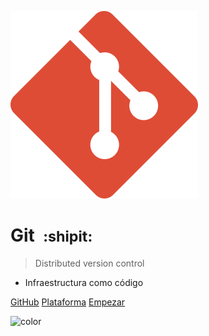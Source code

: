 ![logo](../_media/icon.png)

# Git &nbsp;<small>:shipit:</small>

> Distributed version control

- Infraestructura como código

[GitHub](https://github.com/prefapp/formacion/tree/master/cursos/git)
[Plataforma](https://prefapp.github.io/formacion/)
[Empezar]()

<!--- GB color --->
<!--- Commit all, it will effect a random gradient color --->
<!--- ![color](#000000) #black --->
<!--- ![color](#FFFFFF) #white --->
<!--- ![color](#393B45) #grey --->
<!--- ![color](#063336) #green dark --->
<!--- ![color](#548E8B) #green smooth --->
<!--- ![color](#EB4E57) #red --->
<!--- ![color](#F27F60) #orange --->
<!--- ![color](#B9A66C) #gold --->
<!--- ![color](#F3B54A) #yellow --->
<!--- ![color](#355C7D) #blue dark --->
<!--- ![color](#BFD1E5) #blue smooth --->
<!--- ![color](#6C5B7B) #purple --->
<!--- ![color](#584848) #brown --->

![color](#FFFFFF)
